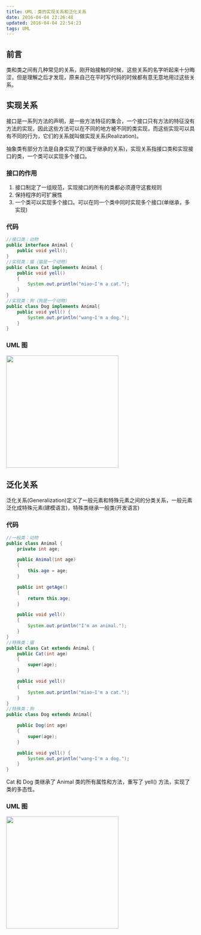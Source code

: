 ```yaml
---
title: UML：类的实现关系和泛化关系
date: 2016-04-04 22:26:48
updated: 2016-04-04 22:54:23
tags: UML
---
```


## 前言

类和类之间有几种常见的关系，刚开始接触的时候，这些关系的名字听起来十分晦涩，但是理解之后才发现，原来自己在平时写代码的时候都有意无意地用过这些关系。

<!-- more -->

## 实现关系

接口是一系列方法的声明，是一些方法特征的集合，一个接口只有方法的特征没有方法的实现，因此这些方法可以在不同的地方被不同的类实现，而这些实现可以具有不同的行为，它们的关系就叫做实现关系(Realization)。

抽象类有部分方法是自身实现了的(属于继承的关系)，实现关系指接口类和实现接口的类，一个类可以实现多个接口。

### 接口的作用

1. 接口制定了一组规范，实现接口的所有的类都必须遵守这套规则
2. 保持程序的可扩展性
3. 一个类可以实现多个接口。可以在同一个类中同时实现多个接口(单继承，多实现)

### 代码

``` java
//接口类：动物
public interface Animal {
    public void yell();
}
//实现类：猫（猫是一个动物）
public class Cat implements Animal {
    public void yell()
    {
        System.out.println("miao~I'm a cat.");
    }
}
//实现类：狗（狗是一个动物）
public class Dog implements Animal{
    public void yell() {
        System.out.println("wang~I'm a dog.");
    }
}
```

### UML 图

<img src="https://s1.ax2x.com/2018/03/14/L17tr.png" width="300">

## 泛化关系

泛化关系(Generalization)定义了一般元素和特殊元素之间的分类关系，一般元素泛化成特殊元素(建模语言)，特殊类继承一般类(开发语言)

### 代码

``` java
//一般类：动物
public class Animal {
    private int age;

    public Animal(int age)
    {
        this.age = age;
    }

    public int getAge()
    {
        return this.age;
    }

    public void yell()
    {
        System.out.println("I'm an animal.");
    }
}
//特殊类：猫
public class Cat extends Animal {
    public Cat(int age)
    {
        super(age);
    }

    public void yell()
    {
        System.out.println("miao~I'm a cat.");
    }
}
//特殊类：狗
public class Dog extends Animal{

    public Dog(int age)
    {
        super(age);
    }

    public void yell() {
        System.out.println("wang~I'm a dog.");
    }
}
```

Cat 和 Dog 类继承了 Animal 类的所有属性和方法，重写了 yell() 方法，实现了类的多态性。

### UML 图

<img src="https://s1.ax2x.com/2018/03/14/L18YO.png" width="300">